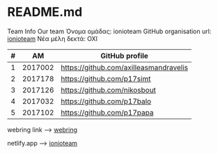 # README.md
Team Info
Our team
Όνομα ομάδας: ionioteam
GitHub organisation url: [ionioteam](https://github.com/ionioteam)
Νέα μέλη δεκτά: ΟΧΙ

| # | ΑΜ | GitHub profile |
| -- | -- | -- |
| 1 | 2017002 | https://github.com/axilleasmandravelis |
| 2 | 2017178 | https://github.com/p17simt |
| 3 | 2017126 | https://github.com/nikosbout |
| 4 | 2017032 | https://github.com/p17balo |
| 5 | 2017102 | https://github.com/p17papa |

webring link --> [webring](https://github.com/ionioteam/webring)

netlify.app --> [ionioteam](https://ionioteam-webring.netlify.app/)
